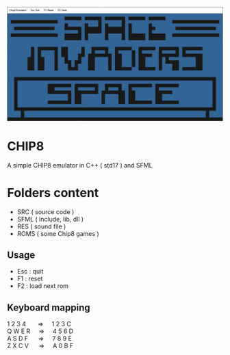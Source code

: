 ![screenshot](screenshot.jpg)

# CHIP8
A simple CHIP8 emulator in C++ ( std17 ) and SFML

# Folders content
- SRC ( source code )
- SFML ( include, lib, dll )
- RES ( sound file )
- ROMS ( some Chip8 games )

## Usage
- Esc : quit
- F1 : reset
- F2 : load next rom

## Keyboard mapping
1 2 3 4&nbsp;&nbsp;&nbsp;&nbsp;&nbsp;&nbsp;&nbsp;=>&nbsp;&nbsp;&nbsp;&nbsp;&nbsp;1 2 3 C<br/>
Q W E R&nbsp;&nbsp;&nbsp;&nbsp;&nbsp;=>&nbsp;&nbsp;&nbsp;&nbsp;&nbsp;4 5 6 D<br/>
A S D F&nbsp;&nbsp;&nbsp;&nbsp;&nbsp;&nbsp;=>&nbsp;&nbsp;&nbsp;&nbsp;&nbsp;7 8 9 E<br/>
Z X C V&nbsp;&nbsp;&nbsp;&nbsp;&nbsp;&nbsp;=>&nbsp;&nbsp;&nbsp;&nbsp;&nbsp;A 0 B F<br/>